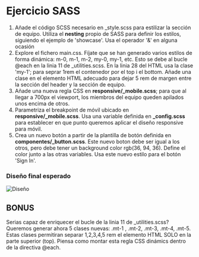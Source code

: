 # Ejercicio SASS

1. Añade el código SCSS necesario en _style.scss para estilizar la sección de equipo. Utiliza el __nesting__ propio de SASS para definir los estilos, siguiendo el ejemplo de 'showcase'. Usa el operador '&' en alguna ocasión
2. Explore el fichero main.css. Fíjate que se han generado varios estilos de forma dinámica: m-0, m-1, m-2, my-0, my-1, etc. Esto se debe al bucle @each en la linia 11 de _utilities.scss. En la linia 28 del HTML usa la clase 'my-1'; para seprar 1rem el contenedor por el top i el bottom. Añade una clase en el elemento HTML adecuado  para dejar 5 rem de margen entre la sección del header y la sección de equipo.
3. Añade una nueva regla CSS en **responsive/_mobile.scss**; para que al llegar a 700px el viewport, los miembros del equipo queden apilados unos encima de otros.
4. Parametriza el breakpoint de móvil ubicado en **responsive/_mobile.scss**. Usa una variable definida en **_config.scss** para establecer en que punto queremos aplicar el diseño responsive para móvil.
5. Crea un nuevo botón a partir de la plantilla de botón definida en **componentes/_button.scss**. Este nuevo boton debe ser igual a los otros, pero debe tener un background color rgb(36, 94, 36). Define el color junto a las otras variables. Usa este nuevo estilo para el botón 'Sign In'.

### Diseño final esperado
![Diseño](https://github.com/omiras/sass-landing-page/blob/main/img/dise%C3%B1o.png)


## BONUS

Serias capaz de enriquecer  el bucle de la linia 11 de _utilities.scss? Queremos generar ahora 5 clases nuevas: .mt-1 , .mt-2, .mt-3, .mt-4, .mt-5. Estas clases permitiran separar 1,2,3,4,5 rem el elemento HTML SOLO en la parte superior (top). Piensa como montar esta regla CSS dinámics dentro de la directiva @each.
